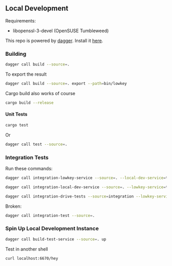 ## Local Development

Requirements:

- libopenssl-3-devel (OpenSUSE Tumbleweed)

This repo is powered by [dagger](https://dagger.io/).
Install it [here](https://docs.dagger.io/quickstart/cli).

### Building

``` sh
dagger call build --source=.
```

To export the result

``` sh
dagger call build --source=. export --path=bin/lowkey
```

Cargo build also works of course

``` sh
cargo build --release
```

#### Unit Tests

``` sh
cargo test
```

Or

``` sh
dagger call test --source=.
```

### Integration Tests

Run these commands:

``` sh
dagger call integration-lowkey-service --source=. --local-dev-service=tcp://localhost:8080
```

``` sh
dagger call integration-local-dev-service --source=. --lowkey-service=tcp://localhost:6670 up --ports 8080:8080
```

``` sh
dagger call integration-drive-tests --source=integration --lowkey-service=tcp://localhost:6670 --local-dev-service=tcp://localhost:8080
```

Broken:

``` sh
dagger call integration-test --source=.
```

### Spin Up Local Development Instance

``` sh
dagger call build-test-service --source=. up
```

Test in another shell

``` sh
curl localhost:6670/hey
```


